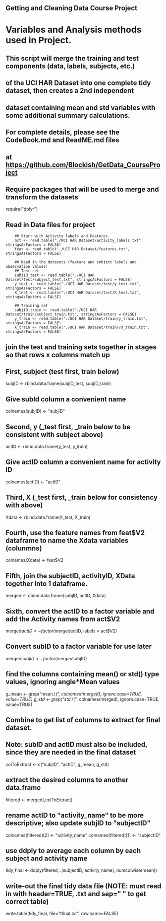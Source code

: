 ## Getting and Cleaning Data Course Project 
# Variables and Analysis methods used in Project.

## This script will merge the training and test components (data, labels, subjects, etc.) 
## of the UCI HAR Dataset into one complete tidy dataset, then creates a 2nd independent
## dataset containing mean and std variables with some additional summary calculations.
## For complete details, please see the CodeBook.md and ReadME.md files
## at https://github.com/Blockish/GetData_CourseProject

## Require packages that will be used to merge and transform the datasets
require("dplyr")

## Read in Data files for project
        ## Start with Activity labels and Features 
        act <- read.table("./UCI HAR Dataset/activity_labels.txt", stringsAsFactors = FALSE)
        feat <- read.table("./UCI HAR Dataset/features.txt", stringsAsFactors = FALSE)
        
        ## Read in the datasets (feature and subject labels and observation values)
        ## Test set
        subjID_test <- read.table("./UCI HAR Dataset/test/subject_test.txt", stringsAsFactors = FALSE)
        y_test <- read.table("./UCI HAR Dataset/test/y_test.txt", stringsAsFactors = FALSE)
        X_test <- read.table("./UCI HAR Dataset/test/X_test.txt", stringsAsFactors = FALSE)
        
        ## Training set
        subjID_train <- read.table("./UCI HAR Dataset/train/subject_train.txt", stringsAsFactors = FALSE)
        y_train <- read.table("./UCI HAR Dataset/train/y_train.txt", stringsAsFactors = FALSE)
        X_train <- read.table("./UCI HAR Dataset/train//X_train.txt", stringsAsFactors = FALSE)
        
## join the test and training sets together in stages so that rows x columns match up
## First, subject (test first, train below) 
subjID <- rbind.data.frame(subjID_test, subjID_train)

## Give subId column a convenient name
colnames(subjID) <- "subjID"

## Second, y (_test first, _train below to be consistent with subject above)
actID <- rbind.data.frame(y_test, y_train)

## Give actID column a convenient name for activity ID
colnames(actID) <- "actID"

## Third, X (_test first, _train below for consistency with above)
Xdata <- rbind.data.frame(X_test, X_train)

## Fourth, use the feature names from feat$V2 dataframe to name the Xdata variables (colunmns)
colnames(Xdata) <- feat$V2

## Fifth, join the subjectID, activityID, XData together into 1 dataframe. 
merged <- cbind.data.frame(subjID, actID, Xdata)

## Sixth, convert the actID to a factor variable and add the Activity names from act$V2
merged$actID <- factor(merged$actID, labels = act$V2)

## Convert subID to a factor variable for use later
merged$subjID <- factor(merged$subjID)

## find the columns containing mean() or std() type values, ignoring angle*Mean values
g_mean <- grep("mean.*\\(", colnames(merged), ignore.case=TRUE, value=TRUE)
g_std <- grep("std.*\\(", colnames(merged), ignore.case=TRUE, value=TRUE)

## Combine to get list of columns to extract for final dataset.  
## Note:  subID and actID must also be included, since they are needed in the final dataset
colToExtract <- c("subjID", "actID", g_mean, g_std)

## extract the desired columns to another data.frame
filtered <- merged[,colToExtract]

## rename actID to "activity_name" to be more descriptive; also update subjID to "subjectID"
colnames(filtered)[2] <- "activity_name"
colnames(filtered)[1] <- "subjectID"

## use ddply to average each column by each subject and activity name
tidy_final <- ddply(filtered, .(subjectID, activity_name), numcolwise(mean))

## write-out the final tidy data file (NOTE: must read in with header=TRUE, .txt and sep=" " to get correct table)
write.table(tidy_final, file="tfinal.txt", row.name=FALSE)